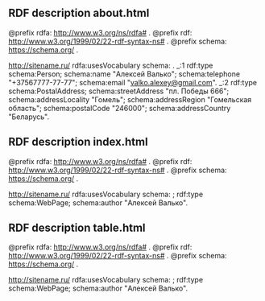 ## RDF description about.html

@prefix rdfa: <http://www.w3.org/ns/rdfa#> .
@prefix rdf: <http://www.w3.org/1999/02/22-rdf-syntax-ns#> .
@prefix schema: <https://schema.org/> .

<http://sitename.ru/>
   rdfa:usesVocabulary schema: .
_:1 
   rdf:type schema:Person;
   schema:name "Алексей Валько";
   schema:telephone "+37567777-77-77";
   schema:email "valko.alexey@gmail.com".
_:2
   rdf:type schema:PostalAddress;
   schema:streetAddress "пл. Победы 666";
   schema:addressLocality "Гомель";
   schema:addressRegion "Гомельская область";
   schema:postalCode "246000";
   schema:addressCountry "Беларусь".

## RDF description index.html
@prefix rdfa: <http://www.w3.org/ns/rdfa#> .
@prefix rdf: <http://www.w3.org/1999/02/22-rdf-syntax-ns#> .
@prefix schema: <https://schema.org/> .

<http://sitename.ru/>
   rdfa:usesVocabulary schema: ;
   rdf:type schema:WebPage;
   schema:author "Алексей Валько".

## RDF description table.html
@prefix rdfa: <http://www.w3.org/ns/rdfa#> .
@prefix rdf: <http://www.w3.org/1999/02/22-rdf-syntax-ns#> .
@prefix schema: <https://schema.org/> .

<http://sitename.ru/>
   rdfa:usesVocabulary schema: ;
   rdf:type schema:WebPage;
   schema:author "Алексей Валько".
